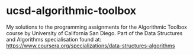 # ucsd-algorithmic-toolbox
My solutions to the programming assignments for the Algorithmic Toolbox course by University of California San Diego. Part of the Data Structures and Algorithms specialisation found at: https://www.coursera.org/specializations/data-structures-algorithms 
